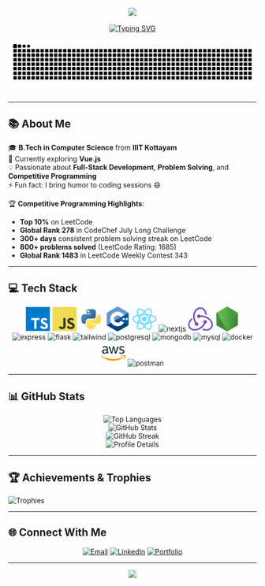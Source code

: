 <!---
########################################
#                                      #
#           Adarsh Singh Parihar       #
#                                      #
#            Copyright 2025            #
#      All Rights Reserved             #
########################################
--->

<div align="center">

[<img src="https://capsule-render.vercel.app/api?type=waving&color=0E75B6&height=100&section=header"/>](https://capsule-render.vercel.app/)

[![Typing SVG](https://readme-typing-svg.demolab.com?font=Fira+Code&weight=600&size=36&duration=3000&pause=1000&color=0E75B6&center=true&vCenter=true&width=750&height=100&lines=Hi%2C+I'm+Adarsh+Singh+Parihar;Full-Stack+Software+Engineer;B.Tech+in+Computer+Science;Competitive+Programming+Enthusiast;Exploring+Vue.js;Always+Building+and+Learning)](https://git.io/typing-svg)

</div>

![snake gif](https://github.com/adarsh26062002/adarsh26062002/blob/output/github-contribution-grid-snake-dark.svg)

---

## 📚 About Me

🎓 **B.Tech in Computer Science** from **IIIT Kottayam**  
🌱 Currently exploring **Vue.js**  
💡 Passionate about **Full-Stack Development**, **Problem Solving**, and **Competitive Programming**  
⚡ Fun fact: I bring humor to coding sessions 😄

🏆 **Competitive Programming Highlights**:
- **Top 10%** on LeetCode
- **Global Rank 278** in CodeChef July Long Challenge
- **300+ days** consistent problem solving streak on LeetCode
- **800+ problems solved** (LeetCode Rating: 1685)
- **Global Rank 1483** in LeetCode Weekly Contest 343

---

## 💻 Tech Stack

<div align="center">

<img src="https://raw.githubusercontent.com/devicons/devicon/master/icons/typescript/typescript-original.svg" alt="typescript" width="50" height="50"/> 
<img src="https://raw.githubusercontent.com/devicons/devicon/master/icons/javascript/javascript-original.svg" alt="javascript" width="50" height="50"/> 
<img src="https://raw.githubusercontent.com/devicons/devicon/master/icons/python/python-original.svg" alt="python" width="50" height="50"/> 
<img src="https://raw.githubusercontent.com/devicons/devicon/master/icons/cplusplus/cplusplus-original.svg" alt="cplusplus" width="50" height="50"/> 
<img src="https://raw.githubusercontent.com/devicons/devicon/master/icons/react/react-original.svg" alt="react" width="50" height="50"/> 
<img src="https://cdn.jsdelivr.net/gh/devicons/devicon/icons/nextjs/nextjs-original.svg" alt="nextjs" width="50" height="50"/> 
<img src="https://raw.githubusercontent.com/devicons/devicon/master/icons/redux/redux-original.svg" alt="redux" width="50" height="50"/> 
<img src="https://raw.githubusercontent.com/devicons/devicon/master/icons/nodejs/nodejs-original.svg" alt="nodejs" width="50" height="50"/> 
<img src="https://cdn.jsdelivr.net/gh/devicons/devicon/icons/express/express-original.svg" alt="express" width="50" height="50"/> 
<img src="https://cdn.jsdelivr.net/gh/devicons/devicon/icons/flask/flask-original.svg" alt="flask" width="50" height="50"/> 
<img src="https://www.vectorlogo.zone/logos/tailwindcss/tailwindcss-icon.svg" alt="tailwind" width="50" height="50"/> 
<img src="https://cdn.jsdelivr.net/gh/devicons/devicon/icons/postgresql/postgresql-original.svg" alt="postgresql" width="50" height="50"/> 
<img src="https://cdn.jsdelivr.net/gh/devicons/devicon/icons/mongodb/mongodb-original.svg" alt="mongodb" width="50" height="50"/> 
<img src="https://cdn.jsdelivr.net/gh/devicons/devicon/icons/mysql/mysql-original.svg" alt="mysql" width="50" height="50"/> 
<img src="https://cdn.jsdelivr.net/gh/devicons/devicon/icons/docker/docker-plain.svg" alt="docker" width="50" height="50"/> 
<img src="https://raw.githubusercontent.com/devicons/devicon/master/icons/amazonwebservices/amazonwebservices-original-wordmark.svg" alt="aws" width="50" height="50"/> 
<img src="https://www.vectorlogo.zone/logos/getpostman/getpostman-icon.svg" alt="postman" width="50" height="50"/> 

</div>

---

## 📊 GitHub Stats

<div align="center">
  
![Top Languages](https://github-readme-stats.vercel.app/api/top-langs?username=adarsh26062002&show_icons=true&locale=en&layout=compact&theme=chartreuse-dark)  
![GitHub Stats](https://github-readme-stats.vercel.app/api?username=adarsh26062002&show_icons=true&locale=en&theme=chartreuse-dark)  
![GitHub Streak](https://github-readme-streak-stats.herokuapp.com/?user=adarsh26062002&theme=chartreuse-dark)  
![Profile Details](http://github-profile-summary-cards.vercel.app/api/cards/profile-details?username=adarsh26062002&theme=chartreuse_dark)

</div>

---

## 🏆 Achievements & Trophies

![Trophies](https://github-trophies.vercel.app/?username=adarsh26062002&theme=matrix&no-frame=false&margin-w=4)

---

## 🌐 Connect With Me

<div align="center">
  
[![Email](https://img.shields.io/badge/Email-D14836?style=for-the-badge&logo=gmail&logoColor=white)](mailto:adarshparihar2626@gmail.com)
[![LinkedIn](https://img.shields.io/badge/LinkedIn-0077B5?style=for-the-badge&logo=linkedin&logoColor=white)](https://www.linkedin.com/in/adarsh-singh-parihar-3341aa293/)
[![Portfolio](https://img.shields.io/badge/Portfolio-000000?style=for-the-badge&logo=About.me&logoColor=white)](https://adarsh-portfolio-2024.netlify.app/)

</div>

---

<div align="center">
  
[<img src="https://capsule-render.vercel.app/api?type=waving&color=0E75B6&height=100&section=footer"/>](https://capsule-render.vercel.app/)

</div>
